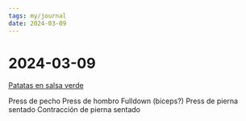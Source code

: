 ```yaml
---
tags: my/journal
date: 2024-03-09
---
```


# 2024-03-09
[Patatas en salsa verde](https://www.midietavegana.es/patatas-en-salsa-verde-con-tofu/)

Press de pecho
Press de hombro
Fulldown (biceps?)
Press de pierna sentado
Contracción de pierna sentado

